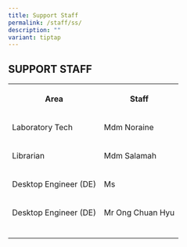 ```yaml
---
title: Support Staff
permalink: /staff/ss/
description: ""
variant: tiptap
---
```

<h2>SUPPORT STAFF</h2>
<table>
<tbody>
<tr>
<th rowspan="1" colspan="1">
<p>Area</p>
</th>
<th rowspan="1" colspan="1">
<p>Staff</p>
</th>
</tr>
<tr>
<td rowspan="1" colspan="1">
<p>Laboratory Tech</p>
</td>
<td rowspan="1" colspan="1">
<p>Mdm Noraine</p>
</td>
</tr>
<tr>
<td rowspan="1" colspan="1">
<p>Librarian</p>
</td>
<td rowspan="1" colspan="1">
<p>Mdm Salamah</p>
</td>
</tr>
<tr>
<td rowspan="1" colspan="1">
<p>Desktop Engineer (DE)</p>
</td>
<td rowspan="1" colspan="1">
<p>Ms</p>
</td>
</tr>
<tr>
<td rowspan="1" colspan="1">
<p>Desktop Engineer (DE)</p>
</td>
<td rowspan="1" colspan="1">
<p>Mr&nbsp;Ong Chuan&nbsp;Hyu</p>
</td>
</tr>
<tr>
<td rowspan="1" colspan="1">
<p></p>
</td>
<td rowspan="1" colspan="1">
<p></p>
</td>
</tr>
</tbody>
</table>
<p></p>